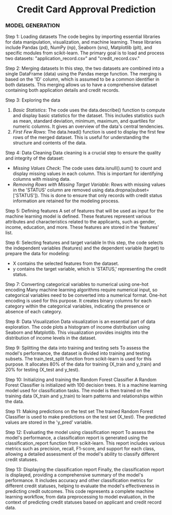 <H1 align ="center"> Credit Card Approval Prediction </H1>

### MODEL GENERATION
Step 1: Loading datasets
The code begins by importing essential libraries for data manipulation, visualization, and machine learning. These libraries include Pandas (pd), NumPy (np), Seaborn (sns), Matplotlib (plt), and specific modules from scikit-learn. The primary goal is to load and process two datasets: "application_record.csv" and "credit_record.csv."

Step 2: Merging datasets
In this step, the two datasets are combined into a single DataFrame (data) using the Pandas merge function. The merging is based on the 'ID' column, which is assumed to be a common identifier in both datasets. This merging allows us to have a comprehensive dataset containing both application details and credit records.

Step 3: Exploring the data
1.	*Basic Statistics*: The code uses the data.describe() function to compute and display basic statistics for the dataset. This includes statistics such as mean, standard deviation, minimum, maximum, and quartiles for numeric columns. It gives an overview of the data's central tendencies.
2.	*First Few Rows*: The data.head() function is used to display the first few rows of the merged dataset. This is useful for understanding the structure and contents of the data.

Step 4: Data Cleaning
Data cleaning is a crucial step to ensure the quality and integrity of the dataset:
-	*Missing Values Check*: The code uses data.isnull().sum() to count and display missing values in each column. This is important for identifying columns with missing data.
-	*Removing Rows with Missing Target Variable*: Rows with missing values in the 'STATUS' column are removed using data.dropna(subset=['STATUS']). This is done to ensure that only records with credit status information are retained for the modeling process.

Step 5: Defining features
A set of features that will be used as input for the machine learning model is defined. These features represent various attributes and characteristics related to the applicants, such as gender, income, education, and more. These features are stored in the 'features' list.

Step 6: Selecting features and target variable
In this step, the code selects the independent variables (features) and the dependent variable (target) to prepare the data for modeling:
- X contains the selected features from the dataset.
- y contains the target variable, which is 'STATUS,' representing the credit status.

Step 7: Converting categorical variables to numerical using one-hot encoding
Many machine learning algorithms require numerical input, so categorical variables need to be converted into a numerical format. One-hot encoding is used for this purpose. It creates binary columns for each category within the categorical variables, indicating the presence or absence of each category.


Step 8: Data Visualization
Data visualization is an essential part of data exploration. The code plots a histogram of income distribution using Seaborn and Matplotlib. This visualization provides insights into the distribution of income levels in the dataset.

Step 9: Splitting the data into training and testing sets
To assess the model's performance, the dataset is divided into training and testing subsets. The train_test_split function from scikit-learn is used for this purpose. It allocates 80% of the data for training (X_train and y_train) and 20% for testing (X_test and y_test).

Step 10: Initializing and training the Random Forest Classifier
A Random Forest Classifier is initialized with 100 decision trees. It is a machine learning model used for classification tasks. The model is then trained on the training data (X_train and y_train) to learn patterns and relationships within the data.

Step 11: Making predictions on the test set
The trained Random Forest Classifier is used to make predictions on the test set (X_test). The predicted values are stored in the 'y_pred' variable.

Step 12: Evaluating the model using classification report
To assess the model's performance, a classification report is generated using the classification_report function from scikit-learn. This report includes various metrics such as precision, recall, F1-score, and support for each class, allowing a detailed assessment of the model's ability to classify different credit statuses.

Step 13: Displaying the classification report
Finally, the classification report is displayed, providing a comprehensive summary of the model's performance. It includes accuracy and other classification metrics for different credit statuses, helping to evaluate the model's effectiveness in predicting credit outcomes.
This code represents a complete machine learning workflow, from data preprocessing to model evaluation, in the context of predicting credit statuses based on applicant and credit record data.
